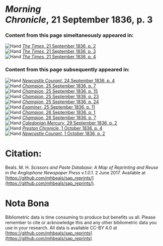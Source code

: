 # *Morning Chronicle*, 21 September 1836, p. 3  
  
### Content from this page simeltaneously appeared in:  
![Hand](http://scissorsandpaste.net/wp-content/uploads/2017/06/smallhandpointer.png) [*The Times*, 21 September 1836, p. 2](https://mhbeals.github.io/sap_html/The-Times/The-Times-21-September-1836-p-2)  
![Hand](http://scissorsandpaste.net/wp-content/uploads/2017/06/smallhandpointer.png) [*The Times*, 21 September 1836, p. 3](https://mhbeals.github.io/sap_html/The-Times/The-Times-21-September-1836-p-3)  
![Hand](http://scissorsandpaste.net/wp-content/uploads/2017/06/smallhandpointer.png) [*The Times*, 21 September 1836, p. 4](https://mhbeals.github.io/sap_html/The-Times/The-Times-21-September-1836-p-4)  
  
### Content from this page subsequently appeared in:  
![Hand](http://scissorsandpaste.net/wp-content/uploads/2017/06/smallhandpointer.png) [*Newcastle Courant*, 24 September 1836, p. 4](https://mhbeals.github.io/sap_html/Newcastle-Courant/Newcastle-Courant-24-September-1836-p-4)  
![Hand](http://scissorsandpaste.net/wp-content/uploads/2017/06/smallhandpointer.png) [*Champion*, 25 September 1836, p. 7](https://mhbeals.github.io/sap_html/Champion/Champion-25-September-1836-p-7)  
![Hand](http://scissorsandpaste.net/wp-content/uploads/2017/06/smallhandpointer.png) [*Champion*, 25 September 1836, p. 15](https://mhbeals.github.io/sap_html/Champion/Champion-25-September-1836-p-15)  
![Hand](http://scissorsandpaste.net/wp-content/uploads/2017/06/smallhandpointer.png) [*Champion*, 25 September 1836, p. 23](https://mhbeals.github.io/sap_html/Champion/Champion-25-September-1836-p-23)  
![Hand](http://scissorsandpaste.net/wp-content/uploads/2017/06/smallhandpointer.png) [*Champion*, 25 September 1836, p. 24](https://mhbeals.github.io/sap_html/Champion/Champion-25-September-1836-p-24)  
![Hand](http://scissorsandpaste.net/wp-content/uploads/2017/06/smallhandpointer.png) [*Examiner*, 25 September 1836, p. 11](https://mhbeals.github.io/sap_html/Examiner/Examiner-25-September-1836-p-11)  
![Hand](http://scissorsandpaste.net/wp-content/uploads/2017/06/smallhandpointer.png) [*Champion*, 26 September 1836, p. 1](https://mhbeals.github.io/sap_html/Champion/Champion-26-September-1836-p-1)  
![Hand](http://scissorsandpaste.net/wp-content/uploads/2017/06/smallhandpointer.png) [*Champion*, 26 September 1836, p. 7](https://mhbeals.github.io/sap_html/Champion/Champion-26-September-1836-p-7)  
![Hand](http://scissorsandpaste.net/wp-content/uploads/2017/06/smallhandpointer.png) [*Caledonian Mercury*, 29 September 1836, p. 2](https://mhbeals.github.io/sap_html/Caledonian-Mercury/Caledonian-Mercury-29-September-1836-p-2)  
![Hand](http://scissorsandpaste.net/wp-content/uploads/2017/06/smallhandpointer.png) [*Preston Chronicle*, 1 October 1836, p. 4](https://mhbeals.github.io/sap_html/Preston-Chronicle/Preston-Chronicle-1-October-1836-p-4)  
![Hand](http://scissorsandpaste.net/wp-content/uploads/2017/06/smallhandpointer.png) [*Newcastle Courant*, 1 October 1836, p. 2](https://mhbeals.github.io/sap_html/Newcastle-Courant/Newcastle-Courant-1-October-1836-p-2)  


# Citation: 

Beals. M. H. *Scissors and Paste Database: A Map of Reprinting and Reuse in the Anglophone Newspaper Press v.1.0.1.* 2 June 2017. Available at [https://github.com/mhbeals/sap_reprints/](https://github.com/mhbeals/sap_reprints/). 

# Nota Bona

Bibliometric data is time consuming to produce but benefits us all. Please remember to cite or acknowledge this and any other bibliometric data you use in your research. All data is available CC-BY 4.0 at [https://github.com/mhbeals/sap_reprints](https://github.com/mhbeals/sap_reprints)